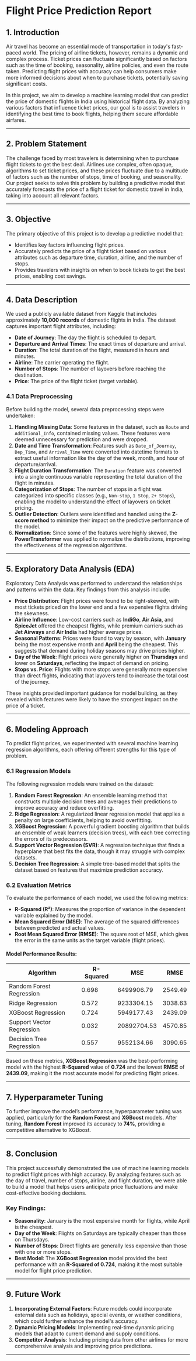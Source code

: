 # Flight Price Prediction Report

## **1. Introduction**
Air travel has become an essential mode of transportation in today's fast-paced world. The pricing of airline tickets, however, remains a dynamic and complex process. Ticket prices can fluctuate significantly based on factors such as the time of booking, seasonality, airline policies, and even the route taken. Predicting flight prices with accuracy can help consumers make more informed decisions about when to purchase tickets, potentially saving significant costs. 

In this project, we aim to develop a machine learning model that can predict the price of domestic flights in India using historical flight data. By analyzing various factors that influence ticket prices, our goal is to assist travelers in identifying the best time to book flights, helping them secure affordable airfares.

---

## **2. Problem Statement**
The challenge faced by most travelers is determining when to purchase flight tickets to get the best deal. Airlines use complex, often opaque, algorithms to set ticket prices, and these prices fluctuate due to a multitude of factors such as the number of stops, time of booking, and seasonality. Our project seeks to solve this problem by building a predictive model that accurately forecasts the price of a flight ticket for domestic travel in India, taking into account all relevant factors.

---

## **3. Objective**
The primary objective of this project is to develop a predictive model that:
- Identifies key factors influencing flight prices.
- Accurately predicts the price of a flight ticket based on various attributes such as departure time, duration, airline, and the number of stops.
- Provides travelers with insights on when to book tickets to get the best prices, enabling cost savings.

---

## **4. Data Description**
We used a publicly available dataset from Kaggle that includes approximately **10,000 records** of domestic flights in India. The dataset captures important flight attributes, including:
- **Date of Journey**: The day the flight is scheduled to depart.
- **Departure and Arrival Times**: The exact times of departure and arrival.
- **Duration**: The total duration of the flight, measured in hours and minutes.
- **Airline**: The carrier operating the flight.
- **Number of Stops**: The number of layovers before reaching the destination.
- **Price**: The price of the flight ticket (target variable).

### **4.1 Data Preprocessing**
Before building the model, several data preprocessing steps were undertaken:
1. **Handling Missing Data**: Some features in the dataset, such as `Route` and `Additional_Info`, contained missing values. These features were deemed unnecessary for prediction and were dropped.
2. **Date and Time Transformation**: Features such as `Date_of_Journey`, `Dep_Time`, and `Arrival_Time` were converted into datetime formats to extract useful information like the day of the week, month, and hour of departure/arrival.
3. **Flight Duration Transformation**: The `Duration` feature was converted into a single continuous variable representing the total duration of the flight in minutes.
4. **Categorization of Stops**: The number of stops in a flight was categorized into specific classes (e.g., `Non-stop`, `1 Stop`, `2+ Stops`), enabling the model to understand the effect of layovers on ticket pricing.
5. **Outlier Detection**: Outliers were identified and handled using the **Z-score method** to minimize their impact on the predictive performance of the model.
6. **Normalization**: Since some of the features were highly skewed, the **PowerTransformer** was applied to normalize the distributions, improving the effectiveness of the regression algorithms.

---

## **5. Exploratory Data Analysis (EDA)**
Exploratory Data Analysis was performed to understand the relationships and patterns within the data. Key findings from this analysis include:

- **Price Distribution**: Flight prices were found to be right-skewed, with most tickets priced on the lower end and a few expensive flights driving the skewness.
- **Airline Influence**: Low-cost carriers such as **IndiGo**, **Air Asia**, and **SpiceJet** offered the cheapest flights, while premium carriers such as **Jet Airways** and **Air India** had higher average prices.
- **Seasonal Patterns**: Prices were found to vary by season, with **January** being the most expensive month and **April** being the cheapest. This suggests that demand during holiday seasons may drive prices higher.
- **Day of the Week**: Flight prices were generally higher on **Thursdays** and lower on **Saturdays**, reflecting the impact of demand on pricing.
- **Stops vs. Price**: Flights with more stops were generally more expensive than direct flights, indicating that layovers tend to increase the total cost of the journey.

These insights provided important guidance for model building, as they revealed which features were likely to have the strongest impact on the price of a ticket.

---

## **6. Modeling Approach**
To predict flight prices, we experimented with several machine learning regression algorithms, each offering different strengths for this type of problem.

### **6.1 Regression Models**
The following regression models were trained on the dataset:
1. **Random Forest Regression**: An ensemble learning method that constructs multiple decision trees and averages their predictions to improve accuracy and reduce overfitting.
2. **Ridge Regression**: A regularized linear regression model that applies a penalty on large coefficients, helping to avoid overfitting.
3. **XGBoost Regression**: A powerful gradient boosting algorithm that builds an ensemble of weak learners (decision trees), with each tree correcting the errors of its predecessors.
4. **Support Vector Regression (SVR)**: A regression technique that finds a hyperplane that best fits the data, though it may struggle with complex datasets.
5. **Decision Tree Regression**: A simple tree-based model that splits the dataset based on features that maximize prediction accuracy.

### **6.2 Evaluation Metrics**
To evaluate the performance of each model, we used the following metrics:
- **R-Squared (R²)**: Measures the proportion of variance in the dependent variable explained by the model.
- **Mean Squared Error (MSE)**: The average of the squared differences between predicted and actual values.
- **Root Mean Squared Error (RMSE)**: The square root of MSE, which gives the error in the same units as the target variable (flight prices).

#### **Model Performance Results**:
| **Algorithm**               | **R-Squared** | **MSE**       | **RMSE**  |
|-----------------------------|---------------|---------------|-----------|
| Random Forest Regression     | 0.698         | 6499906.79    | 2549.49   |
| Ridge Regression             | 0.572         | 9233304.15    | 3038.63   |
| XGBoost Regression           | 0.724         | 5949177.43    | 2439.09   |
| Support Vector Regression    | 0.032         | 20892704.53   | 4570.85   |
| Decision Tree Regression     | 0.557         | 9552134.66    | 3090.65   |

Based on these metrics, **XGBoost Regression** was the best-performing model with the highest **R-Squared** value of **0.724** and the lowest **RMSE** of **2439.09**, making it the most accurate model for predicting flight prices.

---

## **7. Hyperparameter Tuning**
To further improve the model’s performance, hyperparameter tuning was applied, particularly for the **Random Forest** and **XGBoost** models. After tuning, **Random Forest** improved its accuracy to **74%**, providing a competitive alternative to XGBoost.

---

## **8. Conclusion**
This project successfully demonstrated the use of machine learning models to predict flight prices with high accuracy. By analyzing features such as the day of travel, number of stops, airline, and flight duration, we were able to build a model that helps users anticipate price fluctuations and make cost-effective booking decisions.

### **Key Findings:**
- **Seasonality**: January is the most expensive month for flights, while April is the cheapest.
- **Day of the Week**: Flights on Saturdays are typically cheaper than those on Thursdays.
- **Number of Stops**: Direct flights are generally less expensive than those with one or more stops.
- **Best Model**: The **XGBoost Regression** model provided the best performance with an **R-Squared of 0.724**, making it the most suitable model for flight price prediction.

---

## **9. Future Work**
1. **Incorporating External Factors**: Future models could incorporate external data such as holidays, special events, or weather conditions, which could further enhance the model's accuracy.
2. **Dynamic Pricing Models**: Implementing real-time dynamic pricing models that adapt to current demand and supply conditions.
3. **Competitor Analysis**: Including pricing data from other airlines for more comprehensive analysis and improving price predictions.

---


